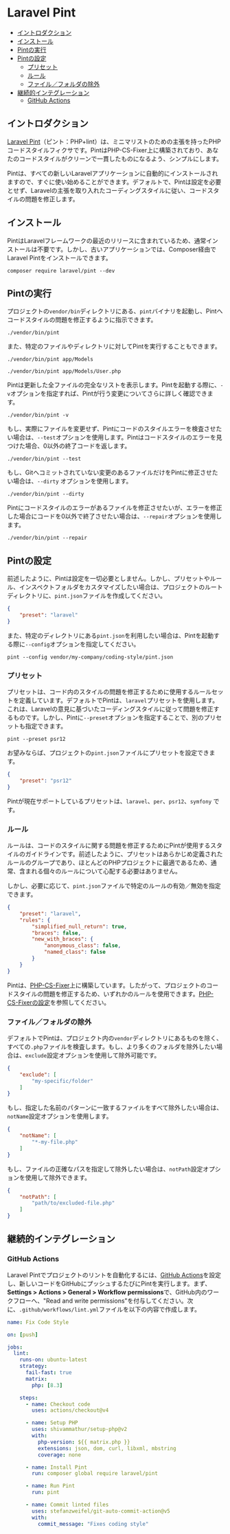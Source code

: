 # Laravel Pint

- [イントロダクション](#introduction)
- [インストール](#installation)
- [Pintの実行](#running-pint)
- [Pintの設定](#configuring-pint)
    - [プリセット](#presets)
    - [ルール](#rules)
    - [ファイル／フォルダの除外](#excluding-files-or-folders)
- [継続的インテグレーション](#continuous-integration)
    - [GitHub Actions](#running-tests-on-github-actions)

<a name="introduction"></a>
## イントロダクション

[Laravel Pint](https://github.com/laravel/pint)（ピント：PHP+lint）は、ミニマリストのための主張を持ったPHPコードスタイルフィクサです。PintはPHP-CS-Fixer上に構築されており、あなたのコードスタイルがクリーンで一貫したものになるよう、シンプルにします。

Pintは、すべての新しいLaravelアプリケーションに自動的にインストールされますので、すぐに使い始めることができます。デフォルトで、Pintは設定を必要とせず、Laravelの主張を取り入れたコーディングスタイルに従い、コードスタイルの問題を修正します。

<a name="installation"></a>
## インストール

PintはLaravelフレームワークの最近のリリースに含まれているため、通常インストールは不要です。しかし、古いアプリケーションでは、Composer経由でLaravel Pintをインストールできます。

```shell
composer require laravel/pint --dev
```

<a name="running-pint"></a>
## Pintの実行

プロジェクトの`vendor/bin`ディレクトリにある、`pint`バイナリを起動し、Pintへコードスタイルの問題を修正するように指示できます。

```shell
./vendor/bin/pint
```

また、特定のファイルやディレクトリに対してPintを実行することもできます。

```shell
./vendor/bin/pint app/Models

./vendor/bin/pint app/Models/User.php
```

Pintは更新した全ファイルの完全なリストを表示します。Pintを起動する際に、`-v`オプションを指定すれば、Pintが行う変更についてさらに詳しく確認できます。

```shell
./vendor/bin/pint -v
```

もし、実際にファイルを変更せず、Pintにコードのスタイルエラーを検査させたい場合は、`--test`オプションを使用します。Pintはコードスタイルのエラーを見つけた場合、0以外の終了コードを返します。

```shell
./vendor/bin/pint --test
```

もし、Gitへコミットされていない変更のあるファイルだけをPintに修正させたい場合は、`--dirty` オプションを使用します。

```shell
./vendor/bin/pint --dirty
```

Pintにコードスタイルのエラーがあるファイルを修正させたいが、エラーを修正した場合にコードを0以外で終了させたい場合は、`--repair`オプションを使用します。

```shell
./vendor/bin/pint --repair
```

<a name="configuring-pint"></a>
## Pintの設定

前述したように、Pintは設定を一切必要としません。しかし、プリセットやルール、インスペクトフォルダをカスタマイズしたい場合は、プロジェクトのルートディレクトリに、`pint.json`ファイルを作成してください。

```json
{
    "preset": "laravel"
}
```

また、特定のディレクトリにある`pint.json`を利用したい場合は、Pintを起動する際に`--config`オプションを指定してください。

```shell
pint --config vendor/my-company/coding-style/pint.json
```

<a name="presets"></a>
### プリセット

プリセットは、コード内のスタイルの問題を修正するために使用するルールセットを定義しています。デフォルトでPintは、`laravel`プリセットを使用します。これは、Laravelの意見に基づいたコーディングスタイルに従って問題を修正するものです。しかし、Pintに`--preset`オプションを指定することで、別のプリセットも指定できます。

```shell
pint --preset psr12
```

お望みならば、プロジェクトの`pint.json`ファイルにプリセットを設定できます。

```json
{
    "preset": "psr12"
}
```

Pintが現在サポートしているプリセットは、`laravel`、`per`、`psr12`、`symfony` です。

<a name="rules"></a>
### ルール

ルールは、コードのスタイルに関する問題を修正するためにPintが使用するスタイルのガイドラインです。前述したように、プリセットはあらかじめ定義されたルールのグループであり、ほとんどのPHPプロジェクトに最適であるため、通常、含まれる個々のルールについて心配する必要はありません。

しかし、必要に応じて、`pint.json`ファイルで特定のルールの有効／無効を指定できます。

```json
{
    "preset": "laravel",
    "rules": {
        "simplified_null_return": true,
        "braces": false,
        "new_with_braces": {
            "anonymous_class": false,
            "named_class": false
        }
    }
}
```

Pintは、[PHP-CS-Fixer](https://github.com/FriendsOfPHP/PHP-CS-Fixer)上に構築しています。したがって、プロジェクトのコードスタイルの問題を修正するため、いずれかのルールを使用できます。[PHP-CS-Fixerの設定](https://mlocati.github.io/php-cs-fixer-configurator)を参照してください。

<a name="excluding-files-or-folders"></a>
### ファイル／フォルダの除外

デフォルトでPintは、プロジェクト内の`vendor`ディレクトリにあるものを除く、すべての`.php`ファイルを検査します。もし、より多くのフォルダを除外したい場合は、`exclude`設定オプションを使用して除外可能です。

```json
{
    "exclude": [
        "my-specific/folder"
    ]
}
```

もし、指定した名前のパターンに一致するファイルをすべて除外したい場合は、`notName`設定オプションを使用します。

```json
{
    "notName": [
        "*-my-file.php"
    ]
}
```

もし、ファイルの正確なパスを指定して除外したい場合は、`notPath`設定オプションを使用して除外できます。

```json
{
    "notPath": [
        "path/to/excluded-file.php"
    ]
}
```

<a name="continuous-integration"></a>
## 継続的インテグレーション

<a name="running-tests-on-github-actions"></a>
### GitHub Actions

Laravel Pintでプロジェクトのリントを自動化するには、[GitHub Actions](https://github.com/features/actions)を設定し、新しいコードをGitHubにプッシュするたびにPintを実行します。まず、**Settings > Actions > General > Workflow permissions**で、GitHub内のワークフローへ、"Read and write permissions"を付与してください。次に、`.github/workflows/lint.yml`ファイルを以下の内容で作成します。

```yaml
name: Fix Code Style

on: [push]

jobs:
  lint:
    runs-on: ubuntu-latest
    strategy:
      fail-fast: true
      matrix:
        php: [8.3]

    steps:
      - name: Checkout code
        uses: actions/checkout@v4

      - name: Setup PHP
        uses: shivammathur/setup-php@v2
        with:
          php-version: ${{ matrix.php }}
          extensions: json, dom, curl, libxml, mbstring
          coverage: none

      - name: Install Pint
        run: composer global require laravel/pint

      - name: Run Pint
        run: pint

      - name: Commit linted files
        uses: stefanzweifel/git-auto-commit-action@v5
        with:
          commit_message: "Fixes coding style"
```
